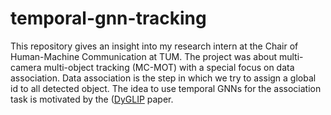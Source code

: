 # temporal-gnn-tracking
This repository gives an insight into my research intern at the Chair of Human-Machine Communication at TUM. The project was about multi-camera multi-object tracking (MC-MOT) with a special focus on data association. Data association is the step in which we try to assign a global id to all detected object. The idea to use temporal GNNs for the association task is motivated by the ([DyGLIP](https://arxiv.org/abs/2106.06856) paper.
